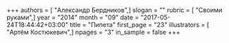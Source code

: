 +++
authors = [ "Александр Бердников",]
slogan = ""
rubric = [ "Своими руками",]
year = "2014"
month = "09"
date = "2017-05-24T18:44:42+03:00"
title = "Пипета"
first_page = "23"
illustrators = [ "Артём Костюкевич",]
npages = "3"
in_sample = false
+++

